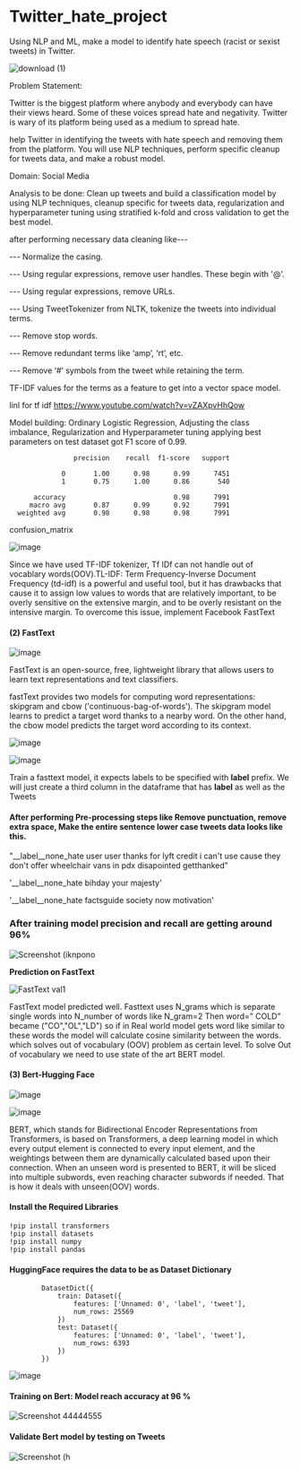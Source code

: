 # Twitter_hate_project

Using NLP and ML, make a model to identify hate speech (racist or sexist tweets) in Twitter.


![download (1)](https://user-images.githubusercontent.com/94167271/189394381-23b1e157-81ae-453d-b9d4-b41212975d8c.png)

Problem Statement: 

Twitter is the biggest platform where anybody and everybody can have their views heard. Some of these voices spread hate and negativity. Twitter is wary of its platform being used as a medium  to spread hate. 

help Twitter in identifying the tweets with hate speech and removing them from the platform. You will use NLP techniques, perform specific cleanup for tweets data, and make a robust model.

Domain: Social Media

Analysis to be done: Clean up tweets and build a classification model by using NLP techniques, cleanup specific for tweets data, regularization and hyperparameter tuning using stratified k-fold and cross validation to get the best model.


after performing necessary data cleaning like---

--- Normalize the casing.

--- Using regular expressions, remove user handles. These begin with '@’.

--- Using regular expressions, remove URLs.

--- Using TweetTokenizer from NLTK, tokenize the tweets into individual terms.

--- Remove stop words.

--- Remove redundant terms like ‘amp’, ‘rt’, etc.

--- Remove ‘#’ symbols from the tweet while retaining the term.

TF-IDF values for the terms as a feature to get into a vector space model.

linl for tf idf https://www.youtube.com/watch?v=vZAXpvHhQow

Model building: Ordinary Logistic Regression, Adjusting the class imbalance, Regularization and Hyperparameter tuning applying best parameters on test dataset got F1 score of 0.99.


                    precision    recall  f1-score   support

                 0       1.00      0.98      0.99      7451
                 1       0.75      1.00      0.86       540

          accuracy                           0.98      7991
         macro avg       0.87      0.99      0.92      7991
      weighted avg       0.98      0.98      0.98      7991



confusion_matrix

![image](https://user-images.githubusercontent.com/94167271/189967508-5a85797c-29ac-4afd-ad93-861c19f79878.png)

Since we have used TF-IDF tokenizer, Tf IDf can not handle out of vocablary words(OOV).TL-IDF: Term Frequency-Inverse Document Frequency (td-idf) is a powerful and useful tool, but it has drawbacks that cause it to assign low values to words that are relatively important, to be overly sensitive on the extensive margin, and to be overly resistant on the intensive margin. To overcome this issue, implement Facebook FastText 

#### (2) FastText

![image](https://user-images.githubusercontent.com/94167271/210103669-08c4ffbd-4562-47c6-b0c9-18b05861c0f1.png)

FastText is an open-source, free, lightweight library that allows users to learn text representations and text classifiers.

fastText provides two models for computing word representations: skipgram and cbow ('continuous-bag-of-words'). The skipgram model learns to predict a target word thanks to a nearby word. On the other hand, the cbow model predicts the target word according to its context.


![image](https://user-images.githubusercontent.com/94167271/216078560-ce7d47f8-238a-42be-89af-69d94a3d4732.png)

![image](https://user-images.githubusercontent.com/94167271/216078092-27405027-c55f-416b-8047-11db9e88218f.png)

Train a fasttext model, it expects labels to be specified with __label__ prefix. We will just create a third column in the dataframe that has __label__ as well as the Tweets

 
#### After performing Pre-processing steps like Remove punctuation, remove extra space, Make the entire sentence lower case tweets data looks like this.
  
"__label__none_hate user user thanks for lyft credit i can't use cause they don't offer wheelchair vans in pdx disapointed getthanked"

'__label__none_hate bihday your majesty'

'__label__none_hate factsguide society now motivation'

### After training model  precision and recall are getting around 96%

![Screenshot (iknpono](https://user-images.githubusercontent.com/94167271/210107645-b0efe9ae-67d9-4bbc-b839-e417a2fec816.png)


****Prediction on FastText****

![FastText val1](https://user-images.githubusercontent.com/94167271/210106374-611ba325-086a-4a07-815b-5e5630bde18a.png)


FastText model predicted well. Fasttext uses N_grams which is separate single words into N_number of words like N_gram=2 Then word=” COLD” became ("CO","OL","LD") so if in Real world model gets word like similar to these words the model will calculate cosine similarity between the words. which solves out of vocabulary (OOV) problem as certain level. To solve Out of vocabulary we need to use state of the art BERT model.

#### (3) Bert-Hugging Face 

![image](https://user-images.githubusercontent.com/94167271/216076283-fbbbe926-18f5-4511-9874-7b86041489ef.png)


![image](https://user-images.githubusercontent.com/94167271/212979447-67b2c8bd-070f-4de0-83b7-27f59d756f94.png)

BERT, which stands for Bidirectional Encoder Representations from Transformers, is based on Transformers, a deep learning model in which every output element is connected to every input element, and the weightings between them are dynamically calculated based upon their connection. When an unseen word is presented to BERT, it will be sliced into multiple subwords, even reaching character subwords if needed. That is how it deals with unseen(OOV) words.


 #### Install the Required Libraries
 
    !pip install transformers
    !pip install datasets
    !pip install numpy
    !pip install pandas



#### HuggingFace requires the data to be as Dataset Dictionary


            DatasetDict({
                train: Dataset({
                    features: ['Unnamed: 0', 'label', 'tweet'],
                    num_rows: 25569
                })
                test: Dataset({
                    features: ['Unnamed: 0', 'label', 'tweet'],
                    num_rows: 6393
                })
            })

![image](https://user-images.githubusercontent.com/94167271/216073219-f3445341-aa68-4548-8a48-1f55abc29acd.png)

#### Training on Bert: Model reach accuracy at 96 %

![Screenshot 44444555](https://user-images.githubusercontent.com/94167271/210153566-090bc95a-61e5-4e39-aa01-da56d41bb5f1.png)
  
#### Validate Bert model by testing on Tweets

![Screenshot (h](https://user-images.githubusercontent.com/94167271/210153323-5b6e683f-7367-4869-9c2e-cd405e2b36af.png)



